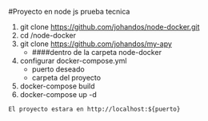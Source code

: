 #Proyecto en node js prueba tecnica
1. git clone https://github.com/johandos/node-docker.git
2. cd /node-docker
3. git clone https://github.com/johandos/my-apy 
   - ####dentro de la carpeta node-docker
4. configurar docker-compose.yml 
    - puerto deseado
    - carpeta del proyecto  
5. docker-compose build
6. docker-compose up -d

`El proyecto estara en http://localhost:${puerto}`